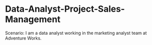 # Data-Analyst-Project-Sales-Management
Scenario: I am a data analyst working in the marketing analyst team at Adventure Works.
